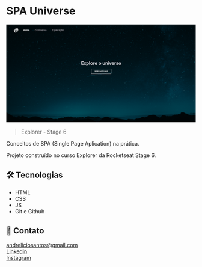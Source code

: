 # SPA Universe

![preview](./.github/preview.png)

> Explorer - Stage 6

Conceitos de SPA (Single Page Aplication) na prática.  

Projeto construído no curso Explorer da Rocketseat Stage 6.



## 🛠 Tecnologias 

- HTML
- CSS
- JS
- Git e Github

## 💛 Contato

andreliciosantos@gmail.com  
[Linkedin](www.linkedin.com/in/andreliciosantos)  
[Instagram](https://www.instagram.com/andreliciosantos/)